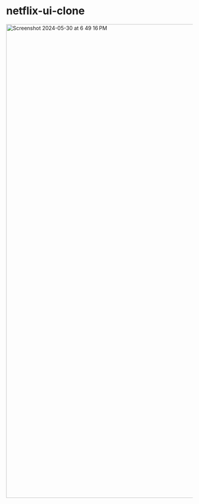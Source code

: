 # netflix-ui-clone
<img width="1280" alt="Screenshot 2024-05-30 at 6 49 16 PM" src="https://github.com/RANDOMMBEING/netflix-ui-clone/assets/165793932/e6637f98-3444-41bf-b7cf-6f3a958fdd3b">
